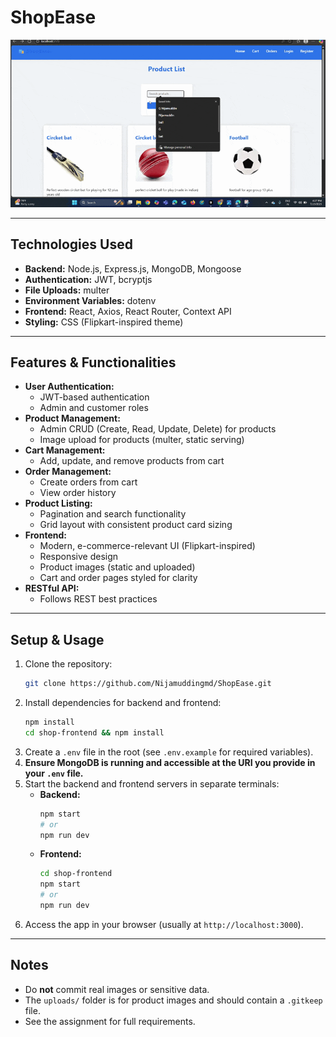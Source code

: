 # ShopEase

[![Demo Video](assets/demo.gif)](https://www.youtube.com/watch?v=YOUR_VIDEO_LINK)

---

## Technologies Used

- **Backend:** Node.js, Express.js, MongoDB, Mongoose
- **Authentication:** JWT, bcryptjs
- **File Uploads:** multer
- **Environment Variables:** dotenv
- **Frontend:** React, Axios, React Router, Context API
- **Styling:** CSS (Flipkart-inspired theme)

---

## Features & Functionalities

- **User Authentication:**
  - JWT-based authentication
  - Admin and customer roles
- **Product Management:**
  - Admin CRUD (Create, Read, Update, Delete) for products
  - Image upload for products (multer, static serving)
- **Cart Management:**
  - Add, update, and remove products from cart
- **Order Management:**
  - Create orders from cart
  - View order history
- **Product Listing:**
  - Pagination and search functionality
  - Grid layout with consistent product card sizing
- **Frontend:**
  - Modern, e-commerce-relevant UI (Flipkart-inspired)
  - Responsive design
  - Product images (static and uploaded)
  - Cart and order pages styled for clarity
- **RESTful API:**
  - Follows REST best practices

---

## Setup & Usage

1. Clone the repository:
   ```sh
   git clone https://github.com/Nijamuddingmd/ShopEase.git
   ```
2. Install dependencies for backend and frontend:
   ```sh
   npm install
   cd shop-frontend && npm install
   ```
3. Create a `.env` file in the root (see `.env.example` for required variables).
4. **Ensure MongoDB is running and accessible at the URI you provide in your `.env` file.**
5. Start the backend and frontend servers in separate terminals:
   - **Backend:**
     ```sh
     npm start
     # or
     npm run dev
     ```
   - **Frontend:**
     ```sh
     cd shop-frontend
     npm start
     # or
     npm run dev
     ```
6. Access the app in your browser (usually at `http://localhost:3000`).

---

## Notes
- Do **not** commit real images or sensitive data.
- The `uploads/` folder is for product images and should contain a `.gitkeep` file.
- See the assignment for full requirements.
